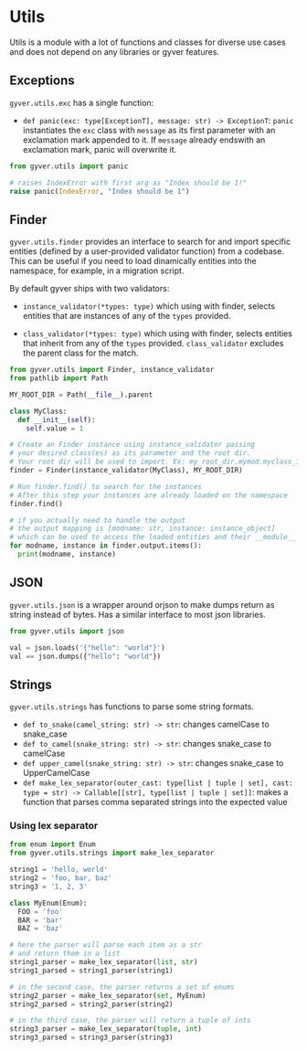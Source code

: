 # Utils
Utils is a module with a lot of functions and classes for diverse use cases and does not depend on any libraries or gyver features.

## Exceptions

`gyver.utils.exc` has a single function:

* `def panic(exc: type[ExceptionT], message: str) -> ExceptionT`:
   `panic` instantiates the `exc` class with `message` as its first parameter with an exclamation mark appended to it. If `message` already endswith an exclamation mark, panic will overwrite it.

```python
from gyver.utils import panic

# raises IndexError with first arg as "Index should be 1!"
raise panic(IndexError, "Index should be 1")
```


## Finder

`gyver.utils.finder` provides an interface to search for and import specific entities (defined by a user-provided validator function) from a codebase.
This can be useful if you need to load dinamically entities into the namespace, for example, in a migration script.

By default gyver ships with two validators:

- `instance_validator(*types: type)` which using with finder, selects entities that are instances of any of the `types` provided.

- `class_validator(*types: type)` which using with finder, selects entities that inherit from any of the `types` provided. `class_validator` excludes the parent class for the match.

```python
from gyver.utils import Finder, instance_validator
from pathlib import Path

MY_ROOT_DIR = Path(__file__).parent

class MyClass:
  def __init__(self):
    self.value = 1

# Create an Finder instance using instance_validator passing
# your desired class(es) as its parameter and the root dir.
# Your root dir will be used to import. Ex: my_root_dir.mymod.myclass_instance
finder = Finder(instance_validator(MyClass), MY_ROOT_DIR)

# Run finder.find() to search for the instances
# After this step your instances are already loaded on the namespace
finder.find()

# if you actually need to handle the output
# the output mapping is [modname: str, instance: instance_object]
# which can be used to access the loaded entities and their __module__
for modname, instance in finder.output.items():
  print(modname, instance)

```

## JSON

`gyver.utils.json` is a wrapper around orjson to make dumps return as string instead of bytes. Has a similar interface to most json libraries.

```python
from gyver.utils import json

val = json.loads('{"hello": "world"}')
val == json.dumps({"hello": "world"})
```

## Strings

`gyver.utils.strings` has functions to parse some string formats.

- `def to_snake(camel_string: str) -> str`: changes camelCase to snake_case
- `def to_camel(snake_string: str) -> str`: changes snake_case to camelCase
- `def upper_camel(snake_string: str) -> str`: changes snake_case to UpperCamelCase
- `def make_lex_separator(outer_cast: type[list | tuple | set], cast: type = str) -> Callable[[str], type[list | tuple | set]]`: makes a function that parses comma separated strings into the expected value

### Using lex separator
```python
from enum import Enum
from gyver.utils.strings import make_lex_separator

string1 = 'hello, world'
string2 = 'foo, bar, baz'
string3 = '1, 2, 3'

class MyEnum(Enum):
  FOO = 'foo'
  BAR = 'bar'
  BAZ = 'baz'

# here the parser will parse each item as a str
# and return them in a list
string1_parser = make_lex_separator(list, str)
string1_parsed = string1_parser(string1)

# in the second case, the parser returns a set of enums
string2_parser = make_lex_separator(set, MyEnum)
string2_parsed = string2_parser(string2)

# in the third case, the parser will return a tuple of ints
string3_parser = make_lex_separator(tuple, int)
string3_parsed = string3_parser(string3)
```
